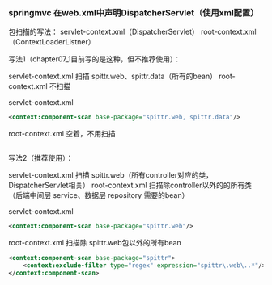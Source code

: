 ### springmvc 在web.xml中声明DispatcherServlet（使用xml配置）
包扫描的写法：
servlet-context.xml（DispatcherServlet）
root-context.xml（ContextLoaderListner）

写法1（chapter07_1目前写的是这种，但不推荐使用）：

servlet-context.xml 扫描 spittr.web、spittr.data（所有的bean）
root-context.xml 不扫描

servlet-context.xml
```xml
<context:component-scan base-package="spittr.web, spittr.data"/>
```

root-context.xml 空着，不用扫描
```xml
```

写法2（推荐使用）：

servlet-context.xml 扫描 spittr.web（所有controller对应的类，DispatcherServlet相关）
root-context.xml 扫描除controller以外的的所有类（后端中间层 service、数据层 repository 需要的bean）

servlet-context.xml
```xml
<context:component-scan base-package="spittr.web"/>
```

root-context.xml 扫描除 spittr.web包以外的所有bean
```xml
<context:component-scan base-package="spittr">
    <context:exclude-filter type="regex" expression="spittr\.web\..*"/>
</context:component-scan>
```
